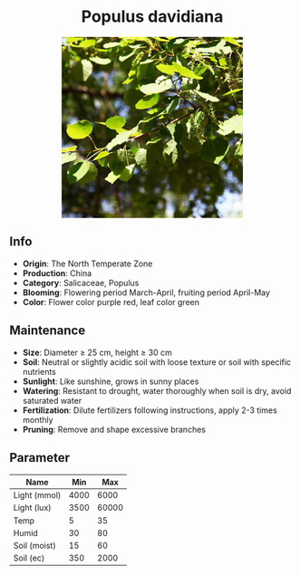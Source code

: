 <h1 align='center'>Populus davidiana</h1>
<p align="center">
    <img 
        align='center'
        width='320'
        src="../images/populus davidiana.png" 
        alt='Populus davidiana' />
</p>

## Info

 - **Origin**: The North Temperate Zone
 - **Production**: China
 - **Category**: Salicaceae, Populus
 - **Blooming**: Flowering period March-April, fruiting period April-May
 - **Color**: Flower color purple red, leaf color green

## Maintenance

 - **Size**: Diameter ≥ 25 cm, height ≥ 30 cm
 - **Soil**: Neutral or slightly acidic soil with loose texture or soil with specific nutrients
 - **Sunlight**: Like sunshine, grows in sunny places
 - **Watering**: Resistant to drought, water thoroughly when soil is dry, avoid saturated water
 - **Fertilization**: Dilute fertilizers following instructions, apply 2-3 times monthly
 - **Pruning**: Remove and shape excessive branches

## Parameter

| Name         | Min  | Max   |
|--------------|------|-------|
| Light (mmol) | 4000 | 6000  |
| Light (lux)  | 3500 | 60000 |
| Temp         | 5    | 35    |
| Humid        | 30   | 80    |
| Soil (moist) | 15   | 60    |
| Soil (ec)    | 350  | 2000  |